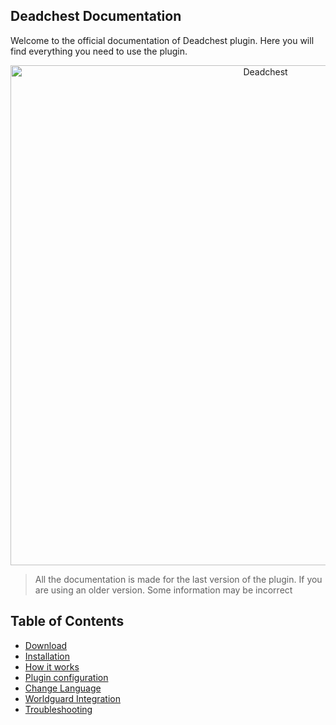 ## Deadchest Documentation

Welcome to the official documentation of Deadchest plugin. Here you will find everything you need to use the plugin.

<div  align="center">
    <img src="https://github.com/apavarino/Deadchest/raw/master/deadchest-logo.png" alt="Deadchest" width="800" /><br>
</div>

> All the documentation is made for the last version of the plugin. If you are using an older version. Some information may be incorrect

## Table of Contents

- [Download](https://github.com/apavarino/Deadchest/edit/gh-pages/installation.md)
- [Installation](https://github.com/apavarino/Deadchest/edit/gh-pages/installation.md)
- [How it works](https://github.com/apavarino/Deadchest/edit/gh-pages/how-it-works.md)
- [Plugin configuration](https://github.com/apavarino/Deadchest/edit/gh-pages/confiugration.md)
- [Change Language](https://github.com/apavarino/Deadchest/edit/gh-pages/installation.md)
- [Worldguard Integration](https://github.com/apavarino/Deadchest/edit/gh-pages/installation.md)
- [Troubleshooting](https://github.com/apavarino/Deadchest/edit/gh-pages/troubleshooting.md)




